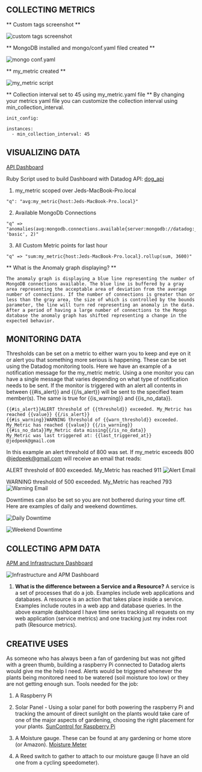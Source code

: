 ## COLLECTING METRICS
** Custom tags screenshot **

![custom tags screenshot](DATADOG_SCREENSHOTS/Custom_Tags.png?raw=true "Custom Tags")

**  MongoDB installed and mongo/conf.yaml filed created **

![mongo conf.yaml](DATADOG_SCREENSHOTS/mongo_yaml.png)

** my_metric created **

![my_metric script](DATADOG_SCREENSHOTS/my_metric_python_script.png)


** Collection interval set to 45 using my_metric.yaml file **
By changing your metrics yaml file you can customize the collection interval using min_collection_interval.

```
init_config:

instances:
  - min_collection_interval: 45
  ```

## VISUALIZING DATA

[API Dashboard](https://app.datadoghq.com/dash/1021540/apimetrics?tile_size=m&page=0&is_auto=false&from_ts=1545081000000&to_ts=1545084600000&live=true)

Ruby Script used to build Dashboard with Datadog API: [dog_api](dog_api.rb)

1. my_metric scoped over Jeds-MacBook-Pro.local
```
"q": "avg:my_metric{host:Jeds-MacBook-Pro.local}"

```

2. Available MongoDb Connections
```
"q" => "anomalies(avg:mongodb.connections.available{server:mongodb://datadog:_localhost:27017}, 'basic', 2)"
```

3. All Custom Metric points for last hour
```
"q" => "sum:my_metric{host:Jeds-MacBook-Pro.local}.rollup(sum, 3600)"
```


** What is the Anomaly graph displaying? **

	The anomaly graph is displaying a blue line representing the number of MongoDB connections available. The blue line is buffered by a gray area representing the acceptable area of deviation from the average number of connections. If the number of connections is greater than or less than the gray area, the size of which is controlled by the bounds parameter, the line will turn red representing an anomaly in the data. After a period of having a large number of connections to the Mongo database the anomaly graph has shifted representing a change in the expected behavior.

## MONITORING DATA

Thresholds can be set on a metric to either warn you to keep and eye on it or alert you that something more serious is happening. These can be set using the Datadog monitoring tools.
Here we have an example of a notification message for the my_metric metric. Using a one monitor you can have a single message that varies depending on what type of notification needs to be sent.
If the monitor is triggered with an alert all contents in between {{#is_alert}} and {{/is_alert}} will be sent to the specified team member(s). The same is true for {{is_warning}} and {{is_no_data}}.

```
{{#is_alert}}ALERT threshold of {{threshold}} exceeded. My_Metric has reached {{value}} {{/is_alert}}
{{#is_warning}}WARNING threshold of {{warn_threshold}} exceeded. My_Metric has reached {{value}} {{/is_warning}}
{{#is_no_data}}My_Metric data missing{{/is_no_data}}
My_Metric was last triggered at: {{last_triggered_at}}
@jedpeek@gmail.com
```

In this example an alert threshold of 800 was set. If my_metric exceeds 800 @jedpeek@gmail.com will receive an email that reads:

ALERT threshold of 800 exceeded. My_Metric has reached 911
![Alert Email](DATADOG_SCREENSHOTS/Datadog_Alert.png)

WARNING threshold of 500 exceeded. My_Metric has reached 793
![Warning Email](DATADOG_SCREENSHOTS/Warning_Email.png)

Downtimes can also be set so you are not bothered during your time off. Here are examples of daily and weekend downtimes.

![Daily Downtime](DATADOG_SCREENSHOTS/Downtime_Daily.png)

![Weekend Downtime](DATADOG_SCREENSHOTS/Weekend_Downtime.png)



## COLLECTING APM DATA
[APM and Infrastructure Dashboard](https://app.datadoghq.com/dash/1022589/infrastructure-and-apm?tile_size=m&page=0&is_auto=false&from_ts=1545080940000&to_ts=1545084540000&live=true)

![Infrastructure and APM Dashboard](DATADOG_SCREENSHOTS/Infrastructure_and_APM_timeboard.png)

1. **What is the difference between a Service and a Resource?**
A service is a set of processes that do a job. Examples include web applications and databases.
A resource is an action that takes place inside a service. Examples include routes in a web app and database queries. In the above example dashboard I have time series tracking all requests on my web application (service metrics) and one tracking just my index root path (Resource metrics).

## CREATIVE USES

As someone who has always been a fan of gardening but was not gifted with a green thumb, building a raspberry Pi connected to Datadog alerts would give me the help I need. Alerts would be triggered whenever the plants being monitored need to be watered (soil moisture too low) or they are not getting enough sun.
Tools needed for the job:

1. A Raspberry Pi

2. Solar Panel - Using a solar panel for both powering the raspberry Pi and tracking the amount of direct sunlight on the plants would take care of one of the major aspects of gardening, choosing the right placement for your plants. [SunControl for Raspberry Pi](https://www.kickstarter.com/projects/sunair/suncontrol-diy-solar-power-for-the-raspberry-pi-ar)

3. A Moisture gauge. These can be found at any gardening or home store (or Amazon). [Moisture Meter](https://www.amazon.com/Moisture-Gardens-Sensor-Flowers-Vegetable/dp/B07DL1V4V9/ref=asc_df_B07DL1V4V9/?tag=hyprod-20&linkCode=df0&hvadid=242120314056&hvpos=1o16&hvnetw=g&hvrand=2686245420727738238&hvpone=&hvptwo=&hvqmt=&hvdev=c&hvdvcmdl=&hvlocint=&hvlocphy=9031341&hvtargid=pla-486737576574&psc=1)

5. A Reed switch to gather to attach to our moisture gauge (I have an old one from a cycling speedometer).

